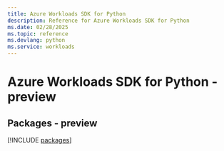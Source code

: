 ```yaml
---
title: Azure Workloads SDK for Python
description: Reference for Azure Workloads SDK for Python
ms.date: 02/28/2025
ms.topic: reference
ms.devlang: python
ms.service: workloads
---
```

# Azure Workloads SDK for Python - preview
## Packages - preview
[!INCLUDE [packages](workloads-index.md)]
